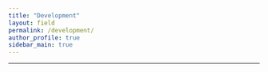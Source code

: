 ```yaml
---
title: "Development"
layout: field
permalink: /development/
author_profile: true
sidebar_main: true
---
```

***